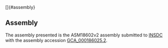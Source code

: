 []{#assembly}

Assembly
--------

The assembly presented is the ASM18602v2 assembly submitted to
[INSDC](http://www.insdc.org) with the assembly accession
[GCA\_000186025.2](http://www.ebi.ac.uk/ena/data/view/GCA_000186025.2).
